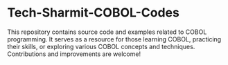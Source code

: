 # Tech-Sharmit-COBOL-Codes
This repository contains source code and examples related to COBOL programming. It serves as a resource for those learning COBOL, practicing their skills, or exploring various COBOL concepts and techniques. Contributions and improvements are welcome!
